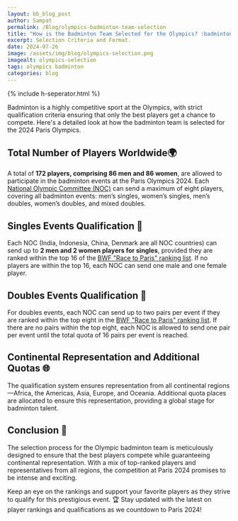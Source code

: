 ```yaml
---
layout: bb_blog_post
author: Sampat
permalink: /Blog/olympics-badminton-team-selection
title: "How is the Badminton Team Selected for the Olympics? :badminton: :star2:"
excerpt: Selection Criteria and Format.
date: 2024-07-26
image: /assets/img/blog/olympics-selection.png
imagealt: olympics-selection
tags: olympics badminton
categories: blog
---
```

{% include h-seperator.html %}

Badminton is a highly competitive sport at the Olympics, with strict qualification criteria ensuring that only the best players get a chance to compete. Here's a detailed look at how the badminton team is selected for the 2024 Paris Olympics.

## Total Number of Players Worldwide🌍
A total of **172 players, comprising 86 men and 86 women**, are allowed to participate in the badminton events at the Paris Olympics 2024. Each [National Olympic Committee (NOC)](https://olympics.com/ioc/national-olympic-committees) can send a maximum of eight players, covering all badminton events: men’s singles, women’s singles, men’s doubles, women’s doubles, and mixed doubles.

## Singles Events Qualification 🥇
Each NOC (India, Indonesia, China, Denmark are all NOC countries) can send up to **2 men and 2 women players for singles**, provided they are ranked within the top 16 of the [BWF "Race to Paris" ranking list](https://www.tournamentsoftware.com/ranking/ranking.aspx?rid=447). If no players are within the top 16, each NOC can send one male and one female player.

## Doubles Events Qualification 👫
For doubles events, each NOC can send up to two pairs per event if they are ranked within the top eight in the [BWF "Race to Paris" ranking list](https://www.tournamentsoftware.com/ranking/ranking.aspx?rid=447). If there are no pairs within the top eight, each NOC is allowed to send one pair per event until the total quota of 16 pairs per event is reached.

## Continental Representation and Additional Quotas 🌐
The qualification system ensures representation from all continental regions—Africa, the Americas, Asia, Europe, and Oceania. Additional quota places are allocated to ensure this representation, providing a global stage for badminton talent.

## Conclusion 🌟
The selection process for the Olympic badminton team is meticulously designed to ensure that the best players compete while guaranteeing continental representation. With a mix of top-ranked players and representatives from all regions, the competition at Paris 2024 promises to be intense and exciting. 

Keep an eye on the rankings and support your favorite players as they strive to qualify for this prestigious event. 🏆 Stay updated with the latest on player rankings and qualifications as we countdown to Paris 2024! 


